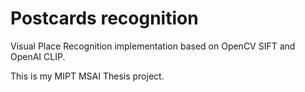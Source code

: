 # Postcards recognition

Visual Place Recognition implementation based on OpenCV SIFT and OpenAI CLIP.

This is my MIPT MSAI Thesis project.
